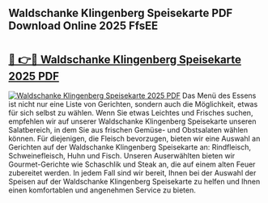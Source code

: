 ## Waldschanke Klingenberg Speisekarte PDF Download Online 2025 FfsEE

# <h2><a href="http://gc70zpp.nevu.top/?p=Waldschanke+Klingenberg+Speisekarte">🔗 👉🔴 Waldschanke Klingenberg Speisekarte 2025 PDF</a></h2>

[![Waldschanke Klingenberg Speisekarte 2025 PDF](https://i.imgur.com/dBaPXMq.png)](http://gc70zpp.nevu.top/?p=Waldschanke+Klingenberg+Speisekarte)
Das Menü des Essens ist nicht nur eine Liste von Gerichten, sondern auch die Möglichkeit, etwas für sich selbst zu wählen. Wenn Sie etwas Leichtes und Frisches suchen, empfehlen wir auf unserer Waldschanke Klingenberg Speisekarte unseren Salatbereich, in dem Sie aus frischen Gemüse- und Obstsalaten wählen können. Für diejenigen, die Fleisch bevorzugen, bieten wir eine Auswahl an Gerichten auf der Waldschanke Klingenberg Speisekarte an: Rindfleisch, Schweinefleisch, Huhn und Fisch. Unseren Auserwählten bieten wir Gourmet-Gerichte wie Schaschlik und Steak an, die auf einem alten Feuer zubereitet werden. In jedem Fall sind wir bereit, Ihnen bei der Auswahl der Speisen auf der Waldschanke Klingenberg Speisekarte zu helfen und Ihnen einen komfortablen und angenehmen Service zu bieten.
